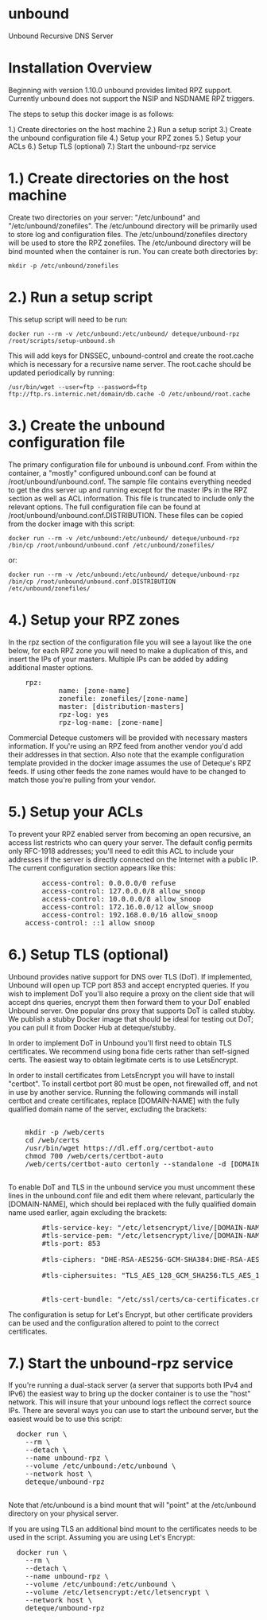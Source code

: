 # unbound
Unbound Recursive DNS Server

# Installation Overview
Beginning with version 1.10.0 unbound provides limited RPZ support. Currently unbound does not support the NSIP and NSDNAME RPZ triggers.

The steps to setup this docker image is as follows:

1.) Create directories on the host machine
2.) Run a setup script
3.) Create the unbound configuration file
4.) Setup your RPZ zones
5.) Setup your ACLs
6.) Setup TLS (optional)
7.) Start the unbound-rpz service

# 1.) Create directories on the host machine
Create two directories on your server: "/etc/unbound" and "/etc/unbound/zonefiles".  The /etc/unbound directory will be primarily used to store log and configuration files.  The /etc/unbound/zonefiles directory will be used to store the RPZ zonefiles.  The /etc/unbound directory will be bind mounted when the container is run.  You can create both directories by:

	mkdir -p /etc/unbound/zonefiles

# 2.) Run a setup script
This setup script will need to be run:

	docker run --rm -v /etc/unbound:/etc/unbound/ deteque/unbound-rpz /root/scripts/setup-unbound.sh

This will add keys for DNSSEC, unbound-control and create the root.cache which is necessary for a recursive name server. The root.cache should be updated periodically by running:

	/usr/bin/wget --user=ftp --password=ftp ftp://ftp.rs.internic.net/domain/db.cache -O /etc/unbound/root.cache
  
# 3.) Create the unbound configuration file
The primary configuration file for unbound is unbound.conf. From within the container, a "mostly" configured unbound.conf can be found at /root/unbound/unbound.conf.  The sample file contains everything needed to get the dns server up and running except for the master IPs in the RPZ section as well as ACL information. This file is truncated to include only the relevant options. The full configuration file can be found at /root/unbound/unbound.conf.DISTRIBUTION.
These files can be copied from the docker image with this script:

	docker run --rm -v /etc/unbound:/etc/unbound/ deteque/unbound-rpz /bin/cp /root/unbound/unbound.conf /etc/unbound/zonefiles/

or:

	docker run --rm -v /etc/unbound:/etc/unbound/ deteque/unbound-rpz /bin/cp /root/unbound/unbound.conf.DISTRIBUTION /etc/unbound/zonefiles/ 

# 4.) Setup your RPZ zones
In the rpz section of the configuration file you will see a layout like the one below, for each RPZ zone you will need to make a duplication of this, and insert the IPs of your masters. Multiple IPs can be added by adding additional master options.

<pre>
	rpz:
        	name: [zone-name]
	        zonefile: zonefiles/[zone-name]
	        master: [distribution-masters]
        	rpz-log: yes
        	rpz-log-name: [zone-name]
</pre>


Commercial Deteque customers will be provided with necessary masters information.  If you're using an RPZ feed from another vendor you'd add their addresses in that section.  Also note that the example configuration template provided in the docker image assumes the use of Deteque's RPZ feeds.  If using other feeds the zone names would have to be changed to match those you're pulling from your vendor.

# 5.) Setup your ACLs
To prevent your RPZ enabled server from becoming an open recursive, an access list restricts who can query your server.  The default config permits only RFC-1918 addresses; you'll need to edit this ACL to include your addresses if the server is directly connected on the Internet with a public IP.  The current configuration section appears like this:

<pre>
        access-control: 0.0.0.0/0 refuse
        access-control: 127.0.0.0/8 allow_snoop
        access-control: 10.0.0.0/8 allow_snoop
        access-control: 172.16.0.0/12 allow_snoop
        access-control: 192.168.0.0/16 allow_snoop
	access-control: ::1 allow_snoop
</pre>  
 
# 6.) Setup TLS (optional)
Unbound provides native support for DNS over TLS (DoT).  If implemented, Unbound will open up TCP port 853 and accept encrypted queries.  If you wish to implement DoT you'll also require a proxy on the client side that will accept dns queries, encrypt them then forward them to your DoT enabled Unbound server.  One popular dns proxy that supports DoT is called stubby.  We publish a stubby Docker image that should be ideal for testing out DoT; you can pull it from Docker Hub at deteque/stubby.

In order to implement DoT in Unbound you'll first need to obtain TLS certificates.  We recommend using bona fide certs rather than self-signed certs.  The easiest way to obtain legitimate certs is to use LetsEncrypt.

In order to install certificates from LetsEncrypt you will have to install "certbot". To install certbot port 80 must be open, not firewalled off, and not in use by another service. Running the following commands will install certbot and create certificates, replace [DOMAIN-NAME] with the fully qualified domain name of the server, excluding the brackets:

<pre>

	mkdir -p /web/certs
	cd /web/certs
	/usr/bin/wget https://dl.eff.org/certbot-auto
	chmod 700 /web/certs/certbot-auto
	/web/certs/certbot-auto certonly --standalone -d [DOMAIN-NAME]

</pre>

To enable DoT and TLS in the unbound service you must uncomment these lines in the unbound.conf file and edit them where relevant, particularly the [DOMAIN-NAME], which should bei replaced with the fully qualified domain name used earlier, again excluding the brackets:

<pre>
        #tls-service-key: "/etc/letsencrypt/live/[DOMAIN-NAME]/privkey.pem"
        #tls-service-pem: "/etc/letsencrypt/live/[DOMAIN-NAME]/fullchain.pem"
        #tls-port: 853

        #tls-ciphers: "DHE-RSA-AES256-GCM-SHA384:DHE-RSA-AES128-GCM-SHA256:ECDHE-RSA-AES256-GCM-SHA384:ECDHE-RSA-AES128-GCM-SHA256:DHE-RSA-AES256-SHA256:DHE-RSA-AES128-SHA256:ECDHE-RSA-AES256-SHA384:ECDHE-RSA-AES128-SHA256"

        #tls-ciphersuites: "TLS_AES_128_GCM_SHA256:TLS_AES_128_CCM_8_SHA256:TLS_AES_128_CCM_SHA256:TLS_AES_256_GCM_SHA384:TLS_CHACHA20_POLY1305_SHA256"


        #tls-cert-bundle: "/etc/ssl/certs/ca-certificates.crt"
</pre>

The configuration is setup for Let's Encrypt, but other certificate providers can be used and the configuration altered to point to the correct certificates.

# 7.) Start the unbound-rpz service
If you're running a dual-stack server (a server that supports both IPv4 and IPv6) the easiest way to bring up the docker container is to use the "host" network.  This will insure that your unbound logs reflect the correct source IPs.  There are several ways you can use to start the unbound server, but the easiest would be to use this script:

  <pre>
  docker run \
    --rm \
    --detach \
    --name unbound-rpz \
    --volume /etc/unbound:/etc/unbound \
    --network host \
    deteque/unbound-rpz
  </pre>

  Note that /etc/unbound is a bind mount that will "point" at the /etc/unbound directory on your physical server.

If you are using TLS an additional bind mount to the certificates needs to be used in the script. Assuming you are using Let's Encrypt:

<pre>
  docker run \
    --rm \
    --detach \
    --name unbound-rpz \
    --volume /etc/unbound:/etc/unbound \
    --volume /etc/letsencrypt:/etc/letsencrypt \
    --network host \
    deteque/unbound-rpz

</pre>

